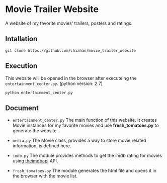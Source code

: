 # Movie Trailer Website
A website of my favorite movies' trailers, posters and ratings.

## Intallation
```
git clone https://github.com/chiahan/movie_trailer_website
```

## Execution
This website will be opened in the browser after executeing the `entertainment_center.py`. (python version: 2.7)
```
python entertainment_center.py
```

## Document
- `entertainment_center.py`
The main function of this website. It creates Movie instances for my favorite movies and use **fresh_tomatoes.py** to generate the website.

- `media.py`
The Movie class, provides a way to store movie related information, is defined here.

- `imdb.py`
The module provides methods to get the imdb rating for movies using [theimdbapi](http://www.theimdbapi.org/) API.

- `fresh_tomatoes.py`
The module generates the html file and opens it in the browser with the movie list.
